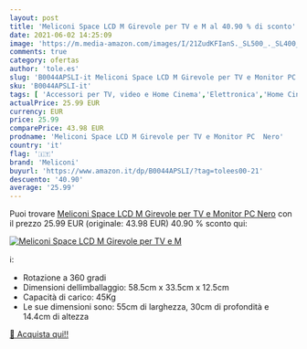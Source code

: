 ```yaml
---
layout: post
title: 'Meliconi Space LCD M Girevole per TV e M al 40.90 % di sconto'
date: 2021-06-02 14:25:09
image: 'https://m.media-amazon.com/images/I/21ZudKFIanS._SL500_._SL400_.jpg'
comments: true
category: ofertas
author: 'tole.es'
slug: 'B0044APSLI-it Meliconi Space LCD M Girevole per TV e Monitor PC Nero'
sku: 'B0044APSLI-it'
tags: [ 'Accessori per TV, video e Home Cinema','Elettronica','Home Cinema, TV e video','Supporti e mobili TV','Supporti girevoli per TV','meliconi', ]
actualPrice: 25.99 EUR
currency: EUR
price: 25.99
comparePrice: 43.98 EUR
prodname: 'Meliconi Space LCD M Girevole per TV e Monitor PC  Nero'
country: 'it'
flag: '🇮🇹'
brand: 'Meliconi'
buyurl: 'https://www.amazon.it/dp/B0044APSLI/?tag=tolees00-21'
descuento: '40.90'
average: '25.99'
---
```


Puoi trovare [Meliconi Space LCD M Girevole per TV e Monitor PC  Nero](https://www.amazon.it/dp/B0044APSLI/?tag=tolees00-21) con il prezzo 25.99 EUR (originale: 43.98 EUR) 40.90 % sconto qui:

[![Meliconi Space LCD M Girevole per TV e M](https://m.media-amazon.com/images/I/21ZudKFIanS._SL500_._SL400_.jpg)](https://www.amazon.it/dp/B0044APSLI/?tag=tolees00-21)

ℹ️:

- Rotazione a 360 gradi
- Dimensioni dellimballaggio: 58.5cm x 33.5cm x 12.5cm
- Capacità di carico: 45Kg
- Le sue dimensioni sono: 55cm di larghezza, 30cm di profondità e 14.4cm di altezza

[🛒 Acquista qui!!](https://www.amazon.it/dp/B0044APSLI/?tag=tolees00-21)
